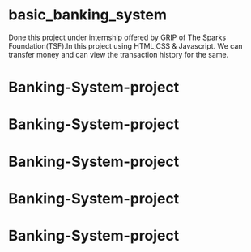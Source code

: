 # basic_banking_system
Done this project under internship offered by GRIP of The Sparks Foundation(TSF).In this project using HTML,CSS &amp; Javascript. We can transfer money and can view the transaction history for the same.
# Banking-System-project
# Banking-System-project
# Banking-System-project
# Banking-System-project
# Banking-System-project
